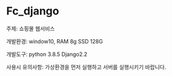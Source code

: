 # Fc_django

주제: 쇼핑몰 웹서비스

개발환경: window10, RAM 8g SSD 128G

개발도구: python 3.8.5 Django2.2

사용시 유의사항: 가상환경을 먼저 실행하고 서버를 실행시키기 바랍니다.
